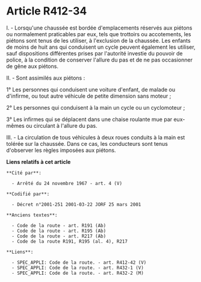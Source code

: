# Article R412-34

I. - Lorsqu'une chaussée est bordée d'emplacements réservés aux piétons ou normalement praticables par eux, tels que
trottoirs ou accotements, les piétons sont tenus de les utiliser, à l'exclusion de la chaussée. Les enfants de moins de huit
ans qui conduisent un cycle peuvent également les utiliser, sauf dispositions différentes prises par l'autorité investie du
pouvoir de police, à la condition de conserver l'allure du pas et de ne pas occasionner de gêne aux piétons.

II. - Sont assimilés aux piétons :

1° Les personnes qui conduisent une voiture d'enfant, de malade ou d'infirme, ou tout autre véhicule de petite dimension sans
moteur ;

2° Les personnes qui conduisent à la main un cycle ou un cyclomoteur ;

3° Les infirmes qui se déplacent dans une chaise roulante mue par eux-mêmes ou circulant à l'allure du pas.

III. - La circulation de tous véhicules à deux roues conduits à la main est tolérée sur la chaussée. Dans ce cas, les
conducteurs sont tenus d'observer les règles imposées aux piétons.

**Liens relatifs à cet article**

	**Cité par**:

	  - Arrêté du 24 novembre 1967 - art. 4 (V)

	**Codifié par**:

	  - Décret n°2001-251 2001-03-22 JORF 25 mars 2001

	**Anciens textes**:

	  - Code de la route - art. R191 (Ab)
	  - Code de la route - art. R195 (Ab)
	  - Code de la route - art. R217 (Ab)
	  - Code de la route R191, R195 (al. 4), R217

	**Liens**:

	  - SPEC_APPLI: Code de la route. - art. R412-42 (V)
	  - SPEC_APPLI: Code de la route. - art. R432-1 (V)
	  - SPEC_APPLI: Code de la route. - art. R432-2 (M)
